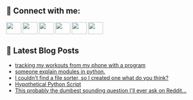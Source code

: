 ## 🔎 Connect with me:
[<img height="32" width="40" src="https://cdn.jsdelivr.net/npm/simple-icons@v5/icons/telegram.svg" />](https://t.me/bullbesh)
[<img height="32" width="40" src="https://cdn.jsdelivr.net/npm/simple-icons@v5/icons/vk.svg" />](https://vk.com/bullbesh)
[<img height="32" width="40" src="https://cdn.jsdelivr.net/npm/simple-icons@v5/icons/twitter.svg" />](https://twitter.com/bullbesh1)
[<img height="32" width="40" src="https://cdn.jsdelivr.net/npm/simple-icons@v5/icons/instagram.svg" />](https://www.instagram.com/bullbesh)
[<img height="32" width="40" src="https://cdn.jsdelivr.net/npm/simple-icons@v5/icons/reddit.svg" />](https://www.reddit.com/user/bullbesh)
[<img height="32" width="40" src="https://cdn.jsdelivr.net/npm/simple-icons@v5/icons/youtube.svg" />](https://www.youtube.com/channel/UCtfjRs6uzgq5mfm8S06WTcg)

## 📕 Latest Blog Posts
<!-- BLOG-POST-LIST:START -->
- [tracking my workouts from my phone with a program](https://www.reddit.com/r/Python/comments/unre95/tracking_my_workouts_from_my_phone_with_a_program/)
- [someone explain modules in python.](https://www.reddit.com/r/Python/comments/unr63w/someone_explain_modules_in_python/)
- [I couldn&#39;t find a file sorter, so I created one what do you think?](https://www.reddit.com/r/Python/comments/unqza0/i_couldnt_find_a_file_sorter_so_i_created_one/)
- [Hypothetical Python Script](https://www.reddit.com/r/Python/comments/unpshg/hypothetical_python_script/)
- [This probably the dumbest sounding question I&#39;ll ever ask on Reddit...](https://www.reddit.com/r/Python/comments/unnpjv/this_probably_the_dumbest_sounding_question_ill/)
<!-- BLOG-POST-LIST:END -->

